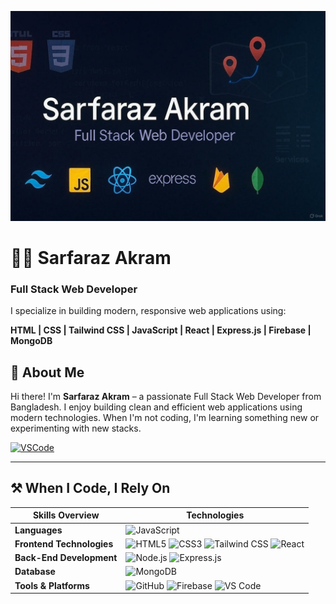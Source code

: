 ![Banner](./Github_Banner.jpg)

# 👨‍💻 Sarfaraz Akram
### Full Stack Web Developer

I specialize in building modern, responsive web applications using:

**HTML | CSS | Tailwind CSS | JavaScript | React | Express.js | Firebase | MongoDB**

## 💼 About Me

Hi there! I'm **Sarfaraz Akram** – a passionate Full Stack Web Developer from Bangladesh. I enjoy building clean and efficient web applications using modern technologies. When I'm not coding, I'm learning something new or experimenting with new stacks.

[![VSCode](https://img.shields.io/badge/-VSCode-007ACC?style=flat&logo=visualstudiocode&logoColor=white)](https://code.visualstudio.com/)

---

## ⚒️ When I Code, I Rely On

| Skills Overview          | Technologies |
|--------------------------|--------------|
| **Languages**            | ![JavaScript](https://img.shields.io/badge/-JavaScript-F7DF1E?style=flat&logo=javascript&logoColor=black) |
| **Frontend Technologies**| ![HTML5](https://img.shields.io/badge/-HTML5-E34F26?style=flat&logo=html5&logoColor=white) ![CSS3](https://img.shields.io/badge/-CSS3-1572B6?style=flat&logo=css3&logoColor=white) ![Tailwind CSS](https://img.shields.io/badge/-TailwindCSS-38B2AC?style=flat&logo=tailwindcss&logoColor=white) ![React](https://img.shields.io/badge/-React-61DAFB?style=flat&logo=react&logoColor=black) |
| **Back-End Development** | ![Node.js](https://img.shields.io/badge/-Node.js-339933?style=flat&logo=node.js&logoColor=white) ![Express.js](https://img.shields.io/badge/-Express.js-000000?style=flat&logo=express&logoColor=white) |
| **Database**             | ![MongoDB](https://img.shields.io/badge/-MongoDB-47A248?style=flat&logo=mongodb&logoColor=white) |
| **Tools & Platforms**    | ![GitHub](https://img.shields.io/badge/-GitHub-181717?style=flat&logo=github&logoColor=white) ![Firebase](https://img.shields.io/badge/-Firebase-FFCA28?style=flat&logo=firebase&logoColor=black) ![VS Code](https://img.shields.io/badge/-VSCode-007ACC?style=flat&logo=visualstudiocode&logoColor=white) |

